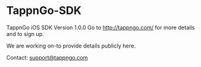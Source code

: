 TappnGo-SDK
===========
TappnGo iOS SDK Version 1.0.0
Go to http://tappngo.com/ for more details and to sign up.

We are working on-to provide details publicly here.

Contact: support@tappngo.com

